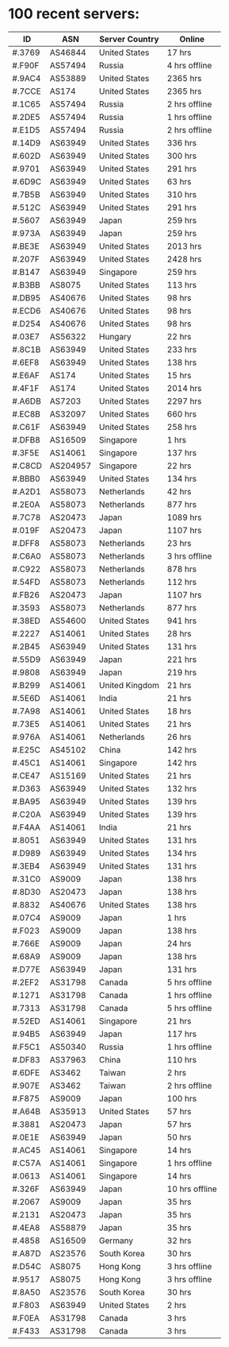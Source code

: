 # 100 recent servers:

| ID | ASN | Server Country | Online |
| ------ | ------ | ------ | ------ |
| #.3769 | AS46844 | United States | 17 hrs |
| #.F90F | AS57494 | Russia | 4 hrs offline |
| #.9AC4 | AS53889 | United States | 2365 hrs |
| #.7CCE | AS174 | United States | 2365 hrs |
| #.1C65 | AS57494 | Russia | 2 hrs offline |
| #.2DE5 | AS57494 | Russia | 1 hrs offline |
| #.E1D5 | AS57494 | Russia | 2 hrs offline |
| #.14D9 | AS63949 | United States | 336 hrs |
| #.602D | AS63949 | United States | 300 hrs |
| #.9701 | AS63949 | United States | 291 hrs |
| #.6D9C | AS63949 | United States | 63 hrs |
| #.7B5B | AS63949 | United States | 310 hrs |
| #.512C | AS63949 | United States | 291 hrs |
| #.5607 | AS63949 | Japan | 259 hrs |
| #.973A | AS63949 | Japan | 259 hrs |
| #.BE3E | AS63949 | United States | 2013 hrs |
| #.207F | AS63949 | United States | 2428 hrs |
| #.B147 | AS63949 | Singapore | 259 hrs |
| #.B3BB | AS8075 | United States | 113 hrs |
| #.DB95 | AS40676 | United States | 98 hrs |
| #.ECD6 | AS40676 | United States | 98 hrs |
| #.D254 | AS40676 | United States | 98 hrs |
| #.03E7 | AS56322 | Hungary | 22 hrs |
| #.8C1B | AS63949 | United States | 233 hrs |
| #.6EF8 | AS63949 | United States | 138 hrs |
| #.E6AF | AS174 | United States | 15 hrs |
| #.4F1F | AS174 | United States | 2014 hrs |
| #.A6DB | AS7203 | United States | 2297 hrs |
| #.EC8B | AS32097 | United States | 660 hrs |
| #.C61F | AS63949 | United States | 258 hrs |
| #.DFB8 | AS16509 | Singapore | 1 hrs |
| #.3F5E | AS14061 | Singapore | 137 hrs |
| #.C8CD | AS204957 | Singapore | 22 hrs |
| #.BBB0 | AS63949 | United States | 134 hrs |
| #.A2D1 | AS58073 | Netherlands | 42 hrs |
| #.2E0A | AS58073 | Netherlands | 877 hrs |
| #.7C78 | AS20473 | Japan | 1089 hrs |
| #.019F | AS20473 | Japan | 1107 hrs |
| #.DFF8 | AS58073 | Netherlands | 23 hrs |
| #.C6A0 | AS58073 | Netherlands | 3 hrs offline |
| #.C922 | AS58073 | Netherlands | 878 hrs |
| #.54FD | AS58073 | Netherlands | 112 hrs |
| #.FB26 | AS20473 | Japan | 1107 hrs |
| #.3593 | AS58073 | Netherlands | 877 hrs |
| #.38ED | AS54600 | United States | 941 hrs |
| #.2227 | AS14061 | United States | 28 hrs |
| #.2B45 | AS63949 | United States | 131 hrs |
| #.55D9 | AS63949 | Japan | 221 hrs |
| #.9808 | AS63949 | Japan | 219 hrs |
| #.B299 | AS14061 | United Kingdom | 21 hrs |
| #.5E6D | AS14061 | India | 21 hrs |
| #.7A98 | AS14061 | United States | 18 hrs |
| #.73E5 | AS14061 | United States | 21 hrs |
| #.976A | AS14061 | Netherlands | 26 hrs |
| #.E25C | AS45102 | China | 142 hrs |
| #.45C1 | AS14061 | Singapore | 142 hrs |
| #.CE47 | AS15169 | United States | 21 hrs |
| #.D363 | AS63949 | United States | 132 hrs |
| #.BA95 | AS63949 | United States | 139 hrs |
| #.C20A | AS63949 | United States | 139 hrs |
| #.F4AA | AS14061 | India | 21 hrs |
| #.8051 | AS63949 | United States | 131 hrs |
| #.D989 | AS63949 | United States | 134 hrs |
| #.3EB4 | AS63949 | United States | 131 hrs |
| #.31C0 | AS9009 | Japan | 138 hrs |
| #.8D30 | AS20473 | Japan | 138 hrs |
| #.8832 | AS40676 | United States | 138 hrs |
| #.07C4 | AS9009 | Japan | 1 hrs |
| #.F023 | AS9009 | Japan | 138 hrs |
| #.766E | AS9009 | Japan | 24 hrs |
| #.68A9 | AS9009 | Japan | 138 hrs |
| #.D77E | AS63949 | Japan | 131 hrs |
| #.2EF2 | AS31798 | Canada | 5 hrs offline |
| #.1271 | AS31798 | Canada | 1 hrs offline |
| #.7313 | AS31798 | Canada | 5 hrs offline |
| #.52ED | AS14061 | Singapore | 21 hrs |
| #.94B5 | AS63949 | Japan | 117 hrs |
| #.F5C1 | AS50340 | Russia | 1 hrs offline |
| #.DF83 | AS37963 | China | 110 hrs |
| #.6DFE | AS3462 | Taiwan | 2 hrs |
| #.907E | AS3462 | Taiwan | 2 hrs offline |
| #.F875 | AS9009 | Japan | 100 hrs |
| #.A64B | AS35913 | United States | 57 hrs |
| #.3881 | AS20473 | Japan | 57 hrs |
| #.0E1E | AS63949 | Japan | 50 hrs |
| #.AC45 | AS14061 | Singapore | 14 hrs |
| #.C57A | AS14061 | Singapore | 1 hrs offline |
| #.0613 | AS14061 | Singapore | 14 hrs |
| #.326F | AS63949 | Japan | 10 hrs offline |
| #.2067 | AS9009 | Japan | 35 hrs |
| #.2131 | AS20473 | Japan | 35 hrs |
| #.4EA8 | AS58879 | Japan | 35 hrs |
| #.4858 | AS16509 | Germany | 32 hrs |
| #.A87D | AS23576 | South Korea | 30 hrs |
| #.D54C | AS8075 | Hong Kong | 3 hrs offline |
| #.9517 | AS8075 | Hong Kong | 3 hrs offline |
| #.8A50 | AS23576 | South Korea | 30 hrs |
| #.F803 | AS63949 | United States | 2 hrs |
| #.F0EA | AS31798 | Canada | 3 hrs |
| #.F433 | AS31798 | Canada | 3 hrs |

